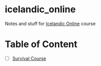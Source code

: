 # icelandic_online

Notes and stuff for [Icelandic Online](https://icelandiconline.com) course

# Table of Content

- [ ] [Survival Course](survival_course/)
